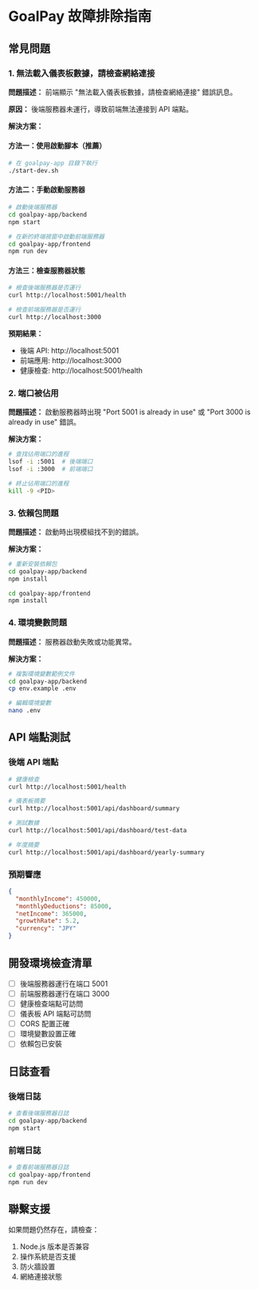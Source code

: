 # GoalPay 故障排除指南

## 常見問題

### 1. 無法載入儀表板數據，請檢查網絡連接

**問題描述：**
前端顯示 "無法載入儀表板數據，請檢查網絡連接" 錯誤訊息。

**原因：**
後端服務器未運行，導致前端無法連接到 API 端點。

**解決方案：**

#### 方法一：使用啟動腳本（推薦）
```bash
# 在 goalpay-app 目錄下執行
./start-dev.sh
```

#### 方法二：手動啟動服務器
```bash
# 啟動後端服務器
cd goalpay-app/backend
npm start

# 在新的終端視窗中啟動前端服務器
cd goalpay-app/frontend
npm run dev
```

#### 方法三：檢查服務器狀態
```bash
# 檢查後端服務器是否運行
curl http://localhost:5001/health

# 檢查前端服務器是否運行
curl http://localhost:3000
```

**預期結果：**
- 後端 API: http://localhost:5001
- 前端應用: http://localhost:3000
- 健康檢查: http://localhost:5001/health

### 2. 端口被佔用

**問題描述：**
啟動服務器時出現 "Port 5001 is already in use" 或 "Port 3000 is already in use" 錯誤。

**解決方案：**
```bash
# 查找佔用端口的進程
lsof -i :5001  # 後端端口
lsof -i :3000  # 前端端口

# 終止佔用端口的進程
kill -9 <PID>
```

### 3. 依賴包問題

**問題描述：**
啟動時出現模組找不到的錯誤。

**解決方案：**
```bash
# 重新安裝依賴包
cd goalpay-app/backend
npm install

cd goalpay-app/frontend
npm install
```

### 4. 環境變數問題

**問題描述：**
服務器啟動失敗或功能異常。

**解決方案：**
```bash
# 複製環境變數範例文件
cd goalpay-app/backend
cp env.example .env

# 編輯環境變數
nano .env
```

## API 端點測試

### 後端 API 端點
```bash
# 健康檢查
curl http://localhost:5001/health

# 儀表板摘要
curl http://localhost:5001/api/dashboard/summary

# 測試數據
curl http://localhost:5001/api/dashboard/test-data

# 年度摘要
curl http://localhost:5001/api/dashboard/yearly-summary
```

### 預期響應
```json
{
  "monthlyIncome": 450000,
  "monthlyDeductions": 85000,
  "netIncome": 365000,
  "growthRate": 5.2,
  "currency": "JPY"
}
```

## 開發環境檢查清單

- [ ] 後端服務器運行在端口 5001
- [ ] 前端服務器運行在端口 3000
- [ ] 健康檢查端點可訪問
- [ ] 儀表板 API 端點可訪問
- [ ] CORS 配置正確
- [ ] 環境變數設置正確
- [ ] 依賴包已安裝

## 日誌查看

### 後端日誌
```bash
# 查看後端服務器日誌
cd goalpay-app/backend
npm start
```

### 前端日誌
```bash
# 查看前端服務器日誌
cd goalpay-app/frontend
npm run dev
```

## 聯繫支援

如果問題仍然存在，請檢查：
1. Node.js 版本是否兼容
2. 操作系統是否支援
3. 防火牆設置
4. 網絡連接狀態
